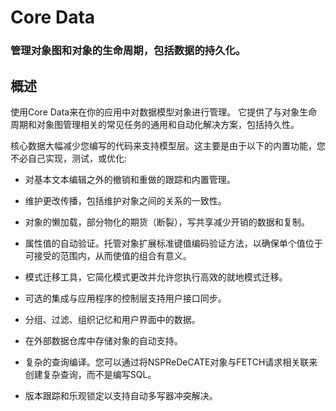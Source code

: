 # Core Data
### 管理对象图和对象的生命周期，包括数据的持久化。
## 概述
使用Core Data来在你的应用中对数据模型对象进行管理。
它提供了与对象生命周期和对象图管理相关的常见任务的通用和自动化解决方案，包括持久性。

核心数据大幅减少您编写的代码来支持模型层。这主要是由于以下的内置功能，您不必自己实现，测试，或优化:

- 对基本文本编辑之外的撤销和重做的跟踪和内置管理。

- 维护更改传播，包括维护对象之间的关系的一致性。

- 对象的懒加载，部分物化的期货（断裂），写共享减少开销的数据和复制。

- 属性值的自动验证。托管对象扩展标准键值编码验证方法，以确保单个值位于可接受的范围内，从而使值的组合有意义。

- 模式迁移工具，它简化模式更改并允许您执行高效的就地模式迁移。

- 可选的集成与应用程序的控制层支持用户接口同步。

- 分组、过滤、组织记忆和用户界面中的数据。

- 在外部数据仓库中存储对象的自动支持。

- 复杂的查询编译。您可以通过将NSPReDeCATE对象与FETCH请求相关联来创建复杂查询，而不是编写SQL。

- 版本跟踪和乐观锁定以支持自动多写器冲突解决。

